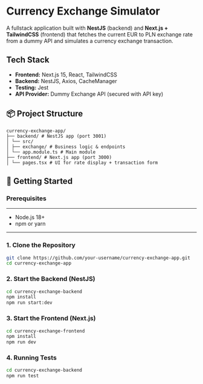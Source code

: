 # Currency Exchange Simulator

A fullstack application built with **NestJS** (backend) and **Next.js + TailwindCSS** (frontend) that fetches the current EUR to PLN exchange rate from a dummy API and simulates a currency exchange transaction.

## Tech Stack

- **Frontend:** Next.js 15, React, TailwindCSS
- **Backend:** NestJS, Axios, CacheManager
- **Testing:** Jest
- **API Provider:** Dummy Exchange API (secured with API key)

## 📦 Project Structure

```.
currency-exchange-app/
├── backend/ # NestJS app (port 3001)
│ └── src/
│ ├── exchange/ # Business logic & endpoints
│ └── app.module.ts # Main module
├── frontend/ # Next.js app (port 3000)
│ └── pages.tsx # UI for rate display + transaction form

```

## 🚀 Getting Started

### Prerequisites

---

- Node.js 18+
- npm or yarn

---

### 1. Clone the Repository

```bash
git clone https://github.com/your-username/currency-exchange-app.git
cd currency-exchange-app
```

### 2. Start the Backend (NestJS)

```bash
cd currency-exchange-backend
npm install
npm run start:dev
```

### 3. Start the Frontend (Next.js)

```bash
cd currency-exchange-frontend
npm install
npm run dev
```

### 4. Running Tests

```bash
cd currency-exchange-backend
npm run test
```

